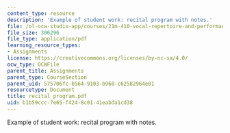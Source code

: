 ```yaml
---
content_type: resource
description: 'Example of student work: recital program with notes.'
file: /ol-ocw-studio-app/courses/21m-410-vocal-repertoire-and-performance-women-composers-spring-2007/b1b59ccc7e65f4248c0141eabda1cd38_recital_program.pdf
file_size: 306296
file_type: application/pdf
learning_resource_types:
- Assignments
license: https://creativecommons.org/licenses/by-nc-sa/4.0/
ocw_type: OCWFile
parent_title: Assignments
parent_type: CourseSection
parent_uid: 575706fc-b564-9103-b960-c62582964e01
resourcetype: Document
title: recital_program.pdf
uid: b1b59ccc-7e65-f424-8c01-41eabda1cd38
---
```

Example of student work: recital program with notes.